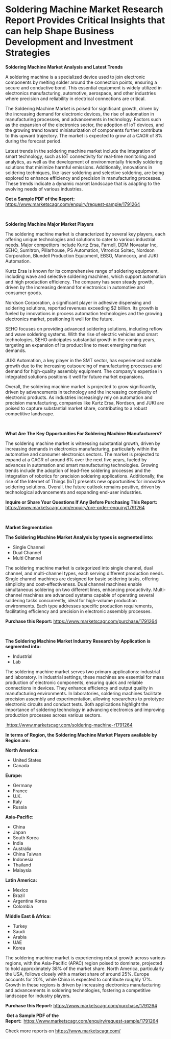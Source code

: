 <p><h1>Soldering Machine Market Research Report Provides Critical Insights that can help Shape Business Development and Investment Strategies</h1></p><p><strong>Soldering Machine Market Analysis and Latest Trends</strong></p>
<p><p>A soldering machine is a specialized device used to join electronic components by melting solder around the connection points, ensuring a secure and conductive bond. This essential equipment is widely utilized in electronics manufacturing, automotive, aerospace, and other industries where precision and reliability in electrical connections are critical.</p><p>The Soldering Machine Market is poised for significant growth, driven by the increasing demand for electronic devices, the rise of automation in manufacturing processes, and advancements in technology. Factors such as the expansion of the electronics sector, the adoption of IoT devices, and the growing trend toward miniaturization of components further contribute to this upward trajectory. The market is expected to grow at a CAGR of 8% during the forecast period.</p><p>Latest trends in the soldering machine market include the integration of smart technology, such as IoT connectivity for real-time monitoring and analytics, as well as the development of environmentally friendly soldering solutions that minimize harmful emissions. Additionally, innovations in soldering techniques, like laser soldering and selective soldering, are being explored to enhance efficiency and precision in manufacturing processes. These trends indicate a dynamic market landscape that is adapting to the evolving needs of various industries.</p></p>
<p><strong>Get a Sample PDF of the Report:&nbsp;</strong> <a href="https://www.marketscagr.com/enquiry/request-sample/1791264?utm_campaign=3561&utm_medium=2&utm_source=Github&utm_content=ia&utm_term=09042025&utm_id=soldering-machine">https://www.marketscagr.com/enquiry/request-sample/1791264</a></p>
<p>&nbsp;</p>
<p><strong>Soldering Machine Major Market Players</strong></p>
<p><p>The soldering machine market is characterized by several key players, each offering unique technologies and solutions to cater to various industrial needs. Major competitors include Kurtz Ersa, Farnell, DDM Novastar Inc, SEHO, Sumitron, Pillarhouse, PS Automation, Vitronics Soltec, Nordson Corporation, Blundell Production Equipment, EBSO, Manncorp, and JUKI Automation. </p><p>Kurtz Ersa is known for its comprehensive range of soldering equipment, including wave and selective soldering machines, which support automation and high production efficiency. The company has seen steady growth, driven by the increasing demand for electronics in automotive and consumer goods. </p><p>Nordson Corporation, a significant player in adhesive dispensing and soldering solutions, reported revenues exceeding $2 billion. Its growth is fueled by innovations in process automation technologies and the growing electronics market, positioning it well for the future.</p><p>SEHO focuses on providing advanced soldering solutions, including reflow and wave soldering systems. With the rise of electric vehicles and smart technologies, SEHO anticipates substantial growth in the coming years, targeting an expansion of its product line to meet emerging market demands.</p><p>JUKI Automation, a key player in the SMT sector, has experienced notable growth due to the increasing outsourcing of manufacturing processes and demand for high-quality assembly equipment. The company's expertise in integrated solutions positions it well for future market expansions.</p><p>Overall, the soldering machine market is projected to grow significantly, driven by advancements in technology and the increasing complexity of electronic products. As industries increasingly rely on automation and precision manufacturing, companies like Kurtz Ersa, Nordson, and JUKI are poised to capture substantial market share, contributing to a robust competitive landscape.</p></p>
<p>&nbsp;</p>
<p><strong>What Are The Key Opportunities For Soldering Machine Manufacturers?</strong></p>
<p><p>The soldering machine market is witnessing substantial growth, driven by increasing demands in electronics manufacturing, particularly within the automotive and consumer electronics sectors. The market is projected to expand at a CAGR of around 6% over the next five years, fueled by advances in automation and smart manufacturing technologies. Growing trends include the adoption of lead-free soldering processes and the integration of robotics for precision soldering applications. Additionally, the rise of the Internet of Things (IoT) presents new opportunities for innovative soldering solutions. Overall, the future outlook remains positive, driven by technological advancements and expanding end-user industries.</p></p>
<p><strong>Inquire or Share Your Questions If Any Before Purchasing This Report:</strong> <a href="https://www.marketscagr.com/enquiry/pre-order-enquiry/1791264?utm_campaign=3561&utm_medium=2&utm_source=Github&utm_content=ia&utm_term=09042025&utm_id=soldering-machine">https://www.marketscagr.com/enquiry/pre-order-enquiry/1791264</a></p>
<p>&nbsp;</p>
<p><strong>Market Segmentation</strong></p>
<p><strong>The Soldering Machine Market Analysis by types is segmented into:</strong></p>
<p><ul><li>Single Channel</li><li>Dual Channel</li><li>Multi Channel</li></ul></p>
<p><p>The soldering machine market is categorized into single channel, dual channel, and multi-channel types, each serving different production needs. Single channel machines are designed for basic soldering tasks, offering simplicity and cost-effectiveness. Dual channel machines enable simultaneous soldering on two different lines, enhancing productivity. Multi-channel machines are advanced systems capable of operating several soldering tasks concurrently, ideal for high-volume production environments. Each type addresses specific production requirements, facilitating efficiency and precision in electronic assembly processes.</p></p>
<p><strong>Purchase this Report:&nbsp;</strong><a href="https://www.marketscagr.com/purchase/1791264?utm_campaign=3561&utm_medium=2&utm_source=Github&utm_content=ia&utm_term=09042025&utm_id=soldering-machine">https://www.marketscagr.com/purchase/1791264</a></p>
<p>&nbsp;</p>
<p><strong>The Soldering Machine Market Industry Research by Application is segmented into:</strong></p>
<p><ul><li>Industrial</li><li>Lab</li></ul></p>
<p><p>The soldering machine market serves two primary applications: industrial and laboratory. In industrial settings, these machines are essential for mass production of electronic components, ensuring quick and reliable connections in devices. They enhance efficiency and output quality in manufacturing environments. In laboratories, soldering machines facilitate precision assembly and experimentation, allowing researchers to prototype electronic circuits and conduct tests. Both applications highlight the importance of soldering technology in advancing electronics and improving production processes across various sectors.</p></p>
<p><a href="https://www.marketscagr.com/soldering-machine-r1791264?utm_campaign=3561&utm_medium=2&utm_source=Github&utm_content=ia&utm_term=09042025&utm_id=soldering-machine">&nbsp;https://www.marketscagr.com/soldering-machine-r1791264</a></p>
<p><strong>In terms of Region, the Soldering Machine Market Players available by Region are:</strong></p>
<p>
    <p> <strong> North America: </strong>
        <ul>
            <li>United States</li>
            <li>Canada</li>
        </ul>
        </p> 
    <p> <strong> Europe: </strong>
        <ul>
            <li>Germany</li>
            <li>France</li>
            <li>U.K.</li>
            <li>Italy</li>
            <li>Russia</li>
        </ul>
        </p> 
    <p> <strong> Asia-Pacific: </strong>
        <ul>
            <li>China</li>
            <li>Japan</li>
            <li>South Korea</li>
            <li>India</li>
            <li>Australia</li>
            <li>China Taiwan</li>
            <li>Indonesia</li>
            <li>Thailand</li>
            <li>Malaysia</li>
        </ul>
        </p> 
    <p> <strong> Latin America: </strong>
        <ul>
            <li>Mexico</li>
            <li>Brazil</li>
            <li>Argentina Korea</li>
            <li>Colombia</li>
        </ul>
        </p> 
    <p> <strong> Middle East & Africa: </strong>
        <ul>
            <li>Turkey</li>
            <li>Saudi</li>
            <li>Arabia</li>
            <li>UAE</li>
            <li>Korea</li>
        </ul>
    </p>
    </p>
<p><p>The soldering machine market is experiencing robust growth across various regions, with the Asia-Pacific (APAC) region poised to dominate, projected to hold approximately 38% of the market share. North America, particularly the USA, follows closely with a market share of around 25%. Europe accounts for 20%, while China is expected to contribute roughly 17%. Growth in these regions is driven by increasing electronics manufacturing and advancements in soldering technologies, fostering a competitive landscape for industry players.</p></p>
<p><strong>Purchase this Report: </strong><a href="https://www.marketscagr.com/purchase/1791264?utm_campaign=3561&utm_medium=2&utm_source=Github&utm_content=ia&utm_term=09042025&utm_id=soldering-machine">https://www.marketscagr.com/purchase/1791264</a></p>
<p>&nbsp;<strong>Get a Sample PDF of the Report:&nbsp;&nbsp;</strong><a href="https://www.marketscagr.com/enquiry/request-sample/1791264?utm_campaign=3561&utm_medium=2&utm_source=Github&utm_content=ia&utm_term=09042025&utm_id=soldering-machine">https://www.marketscagr.com/enquiry/request-sample/1791264</a></p>
<p><strong></strong></p>
<p>Check more reports on <a href="https://www.marketscagr.com/?utm_campaign=3561&utm_medium=2&utm_source=Github&utm_content=ia&utm_term=09042025&utm_id=soldering-machine">https://www.marketscagr.com/</a></p>
